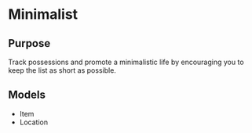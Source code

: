 # Minimalist

## Purpose
Track possessions and promote a minimalistic life by encouraging you to keep the list as short as possible.

## Models
- Item
- Location
